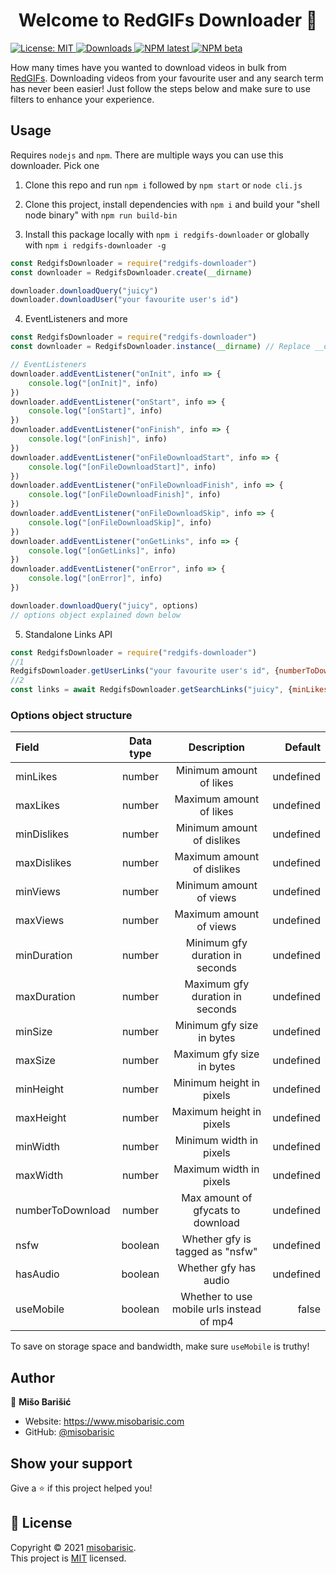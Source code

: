 <h1 align="center">Welcome to RedGIFs Downloader 👋</h1>
<p>
  <a href="https://github.com/misobarisic/redgifs-downloader/blob/master/LICENSE" target="_blank">
    <img alt="License: MIT" src="https://img.shields.io/badge/License-MIT-yellow.svg" />
   </a> 
<a href="https://www.npmjs.com/package/redgifs-downloader" target="_blank">
    <img alt="Downloads" src="https://img.shields.io/npm/dt/redgifs-downloader" />
   </a>
 <a href="https://www.npmjs.com/package/redgifs-downloader" target="_blank">
    <img alt="NPM latest" src="https://img.shields.io/npm/v/redgifs-downloader" />
   </a>
<a href="https://www.npmjs.com/package/redgifs-downloader" target="_blank">
    <img alt="NPM beta" src="https://img.shields.io/npm/v/redgifs-downloader/beta" />
   </a>
</p>

How many times have you wanted to download videos in bulk from [RedGIFs](https://www.redgifs.com/). Downloading videos
from your favourite user and any search term has never been easier!
Just follow the steps below and make sure to use filters to enhance your experience.

## Usage

Requires `nodejs` and `npm`. There are multiple ways you can use this downloader. Pick one

1. Clone this repo and run `npm i` followed by `npm start` or `node cli.js`

2. Clone this project, install dependencies with `npm i` and build your "shell node binary" with `npm run build-bin`

3. Install this package locally with `npm i redgifs-downloader` or globally with `npm i redgifs-downloader -g`

```javascript
const RedgifsDownloader = require("redgifs-downloader")
const downloader = RedgifsDownloader.create(__dirname)

downloader.downloadQuery("juicy")
downloader.downloadUser("your favourite user's id")
```

4. EventListeners and more
```javascript
const RedgifsDownloader = require("redgifs-downloader")
const downloader = RedgifsDownloader.instance(__dirname) // Replace __dirname with your prefered directory of choice

// EventListeners
downloader.addEventListener("onInit", info => {
    console.log("[onInit]", info)
})
downloader.addEventListener("onStart", info => {
    console.log("[onStart]", info)
})
downloader.addEventListener("onFinish", info => {
    console.log("[onFinish]", info)
})
downloader.addEventListener("onFileDownloadStart", info => {
    console.log("[onFileDownloadStart]", info)
})
downloader.addEventListener("onFileDownloadFinish", info => {
    console.log("[onFileDownloadFinish]", info)
})
downloader.addEventListener("onFileDownloadSkip", info => {
    console.log("[onFileDownloadSkip]", info)
})
downloader.addEventListener("onGetLinks", info => {
    console.log("[onGetLinks]", info)
})
downloader.addEventListener("onError", info => {
    console.log("[onError]", info)
})

downloader.downloadQuery("juicy", options)
// options object explained down below
```

5. Standalone Links API

```javascript
const RedgifsDownloader = require("redgifs-downloader")
//1
RedgifsDownloader.getUserLinks("your favourite user's id", {numberToDownload: 2}).then(console.log)
//2
const links = await RedgifsDownloader.getSearchLinks("juicy", {minLikes: 3})
```

### Options object structure

| Field |  Data type  | Description | Default |
|:-----|:--------:|:--------:|------:|
| minLikes  | number | Minimum amount of likes | undefined |
| maxLikes  | number | Maximum amount of likes | undefined |
| minDislikes  | number | Minimum amount of dislikes | undefined |
| maxDislikes  | number | Maximum amount of dislikes | undefined |
| minViews  | number | Minimum amount of views | undefined |
| maxViews  | number | Maximum amount of views | undefined |
| minDuration   |  number  |   Minimum gfy duration in seconds | undefined |
| maxDuration   |  number  |   Maximum gfy duration in seconds | undefined |
| minSize   |  number  |   Minimum gfy size in bytes | undefined |
| maxSize   |  number  |   Maximum gfy size in bytes | undefined |
| minHeight   |  number  |   Minimum height in pixels | undefined |
| maxHeight   |  number  |   Maximum height in pixels | undefined |
| minWidth   |  number  |   Minimum width in pixels | undefined |
| maxWidth   |  number  |   Maximum width in pixels | undefined |
| numberToDownload   |  number  |   Max amount of gfycats to download | undefined |
| nsfw   |  boolean  |   Whether gfy is tagged as "nsfw" | undefined |
| hasAudio   |  boolean  |   Whether gfy has audio | undefined |
| useMobile   |  boolean  |   Whether to use mobile urls instead of mp4 | false |

To save on storage space and bandwidth, make sure `useMobile` is truthy!

## Author

👤 **Mišo Barišić**

* Website: https://www.misobarisic.com
* GitHub: [@misobarisic](https://github.com/misobarisic)

## Show your support

Give a ⭐️ if this project helped you!

## 📝 License

Copyright © 2021 [misobarisic](https://github.com/misobarisic).<br />
This project is [MIT](https://github.com/misobarisic/redgifs-downloader/blob/master/LICENSE) licensed.
